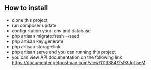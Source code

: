 ## How to install
- clone this project
- run composer update
- configurtation your .env and database
- php artisan migrate:fresh --seed
- php artisan key:generate
- php artisan storage:link
- php artisan serve and you can running this project
- you can view API documentation on the following link https://documenter.getpostman.com/view/1113384/2s93JqT5eM

